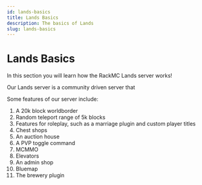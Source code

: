 ```yaml
---
id: lands-basics
title: Lands Basics
description: The basics of Lands
slug: lands-basics
---
```


# Lands Basics
In this section you will learn how the RackMC Lands server works! 

Our Lands server is a community driven server that 

Some features of our server include:

1. A 20k block worldborder
2. Random teleport range of 5k blocks
3. Features for roleplay, such as a marriage plugin and custom player titles
4. Chest shops
5. An auction house
6. A PVP toggle command
7. MCMMO
8. Elevators
9. An admin shop
10. Bluemap
11. The brewery plugin
